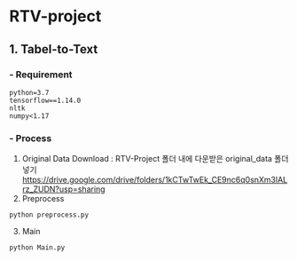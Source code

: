 # RTV-project

## 1. Tabel-to-Text

### - Requirement
~~~
python=3.7
tensorflow==1.14.0
nltk
numpy<1.17
~~~

### - Process
1) Original Data Download : RTV-Project 폴더 내에 다운받은 original_data 폴더 넣기  
https://drive.google.com/drive/folders/1kCTwTwEk_CE9nc6q0snXm3lALrz_ZUDN?usp=sharing 
2) Preprocess
~~~
python preprocess.py
~~~
3) Main
~~~
python Main.py
~~~

